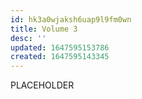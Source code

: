 ```yaml
---
id: hk3a0wjaksh6uap9l9fm0wn
title: Volume 3
desc: ''
updated: 1647595153786
created: 1647595143345
---
```


PLACEHOLDER